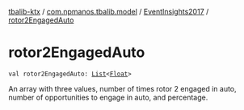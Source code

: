 [tbalib-ktx](../../index.md) / [com.npmanos.tbalib.model](../index.md) / [EventInsights2017](index.md) / [rotor2EngagedAuto](./rotor2-engaged-auto.md)

# rotor2EngagedAuto

`val rotor2EngagedAuto: `[`List`](https://kotlinlang.org/api/latest/jvm/stdlib/kotlin.collections/-list/index.html)`<`[`Float`](https://kotlinlang.org/api/latest/jvm/stdlib/kotlin/-float/index.html)`>`

An array with three values, number of times rotor 2 engaged in auto, number of opportunities to engage in auto, and percentage.

